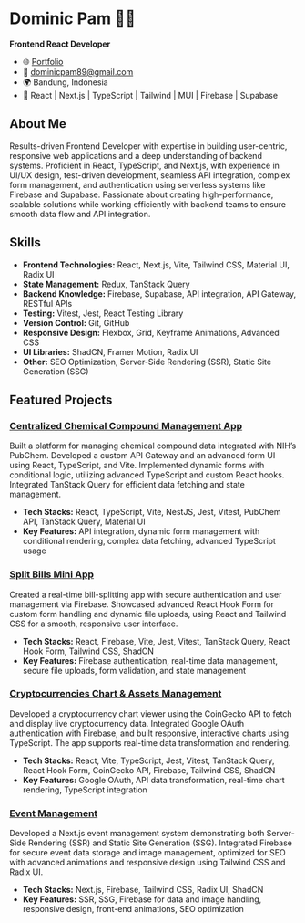 # Dominic Pam 👨‍💻

**Frontend React Developer**

-  🌐 [Portfolio](https://github.com/dominicpam89)
-  📧 dominicpam89@gmail.com
-  🌍 Bandung, Indonesia
-  🔧 React | Next.js | TypeScript | Tailwind | MUI | Firebase | Supabase

## About Me

Results-driven Frontend Developer with expertise in building user-centric, responsive web applications and a deep understanding of backend systems. Proficient in React, TypeScript, and Next.js, with experience in UI/UX design, test-driven development, seamless API integration, complex form management, and authentication using serverless systems like Firebase and Supabase. Passionate about creating high-performance, scalable solutions while working efficiently with backend teams to ensure smooth data flow and API integration.

## Skills

-  **Frontend Technologies:** React, Next.js, Vite, Tailwind CSS, Material UI, Radix UI
-  **State Management:** Redux, TanStack Query
-  **Backend Knowledge:** Firebase, Supabase, API integration, API Gateway, RESTful APIs
-  **Testing:** Vitest, Jest, React Testing Library
-  **Version Control:** Git, GitHub
-  **Responsive Design:** Flexbox, Grid, Keyframe Animations, Advanced CSS
-  **UI Libraries:** ShadCN, Framer Motion, Radix UI
-  **Other:** SEO Optimization, Server-Side Rendering (SSR), Static Site Generation (SSG)

## Featured Projects

### [Centralized Chemical Compound Management App](https://github.com/dominicpam89/chem-data-handler)

Built a platform for managing chemical compound data integrated with NIH’s PubChem. Developed a custom API Gateway and an advanced form UI using React, TypeScript, and Vite. Implemented dynamic forms with conditional logic, utilizing advanced TypeScript and custom React hooks. Integrated TanStack Query for efficient data fetching and state management.

-  **Tech Stacks:** React, TypeScript, Vite, NestJS, Jest, Vitest, PubChem API, TanStack Query, Material UI
-  **Key Features:** API integration, dynamic form management with conditional rendering, complex data fetching, advanced TypeScript usage

### [Split Bills Mini App](https://github.com/dominicpam89/showcase-01-sillyfriendsdining)

Created a real-time bill-splitting app with secure authentication and user management via Firebase. Showcased advanced React Hook Form for custom form handling and dynamic file uploads, using React and Tailwind CSS for a smooth, responsive user interface.

-  **Tech Stacks:** React, Firebase, Vite, Jest, Vitest, TanStack Query, React Hook Form, Tailwind CSS, ShadCN
-  **Key Features:** Firebase authentication, real-time data management, secure file uploads, form validation, and state management

### [Cryptocurrencies Chart & Assets Management](https://github.com/dominicpam89/showcase-02-billionare-wannabe)

Developed a cryptocurrency chart viewer using the CoinGecko API to fetch and display live cryptocurrency data. Integrated Google OAuth authentication with Firebase, and built responsive, interactive charts using TypeScript. The app supports real-time data transformation and rendering.

-  **Tech Stacks:** React, Vite, TypeScript, Jest, Vitest, TanStack Query, React Hook Form, CoinGecko API, Firebase, Tailwind CSS, ShadCN
-  **Key Features:** Google OAuth, API data transformation, real-time chart rendering, TypeScript integration

### [Event Management](https://github.com/dominicpam89/showcase-03-whywouldattend)

Developed a Next.js event management system demonstrating both Server-Side Rendering (SSR) and Static Site Generation (SSG). Integrated Firebase for secure event data storage and image management, optimized for SEO with advanced animations and responsive design using Tailwind CSS and Radix UI.

-  **Tech Stacks:** Next.js, Firebase, Tailwind CSS, Radix UI, ShadCN
-  **Key Features:** SSR, SSG, Firebase for data and image handling, responsive design, front-end animations, SEO optimization
